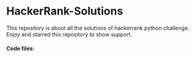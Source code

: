# HackerRank-Solutions
This repository is about all the solutions of hackerrank python challenge. Enjoy and starred this repository to show support.
#### Code files:
